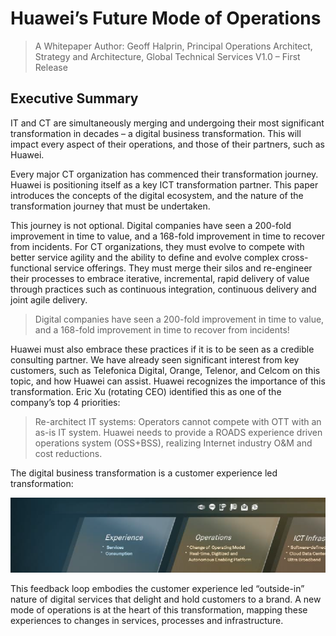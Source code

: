 # Huawei’s Future Mode of Operations
> A Whitepaper
Author: Geoff Halprin, Principal Operations Architect, Strategy and Architecture, Global Technical Services
V1.0 – First Release

## Executive Summary

IT and CT are simultaneously merging and undergoing their most significant transformation in decades – a digital business transformation. This will impact every aspect of their operations, and those of their partners, such as Huawei.  

Every major CT organization has commenced their transformation journey. Huawei is positioning itself as a key ICT transformation partner. This paper introduces the concepts of the digital ecosystem, and the nature of the transformation journey that must be undertaken.  

This journey is not optional. Digital companies have seen a 200-fold improvement in time to value, and a 168-fold improvement in time to recover from incidents. For CT organizations, they must evolve to compete with better service agility and the ability to define and evolve complex cross-functional service offerings. They must merge their silos and re-engineer their processes to embrace iterative, incremental, rapid delivery of value through practices such as continuous integration, continuous delivery and joint agile delivery.

> Digital companies have seen a 200-fold improvement in time to value, and a 168-fold improvement in time to recover from incidents!

Huawei must also embrace these practices if it is to be seen as a credible consulting partner. We have already seen significant interest from key customers, such as Telefonica Digital, Orange, Telenor, and Celcom on this topic, and how Huawei can assist.
Huawei recognizes the importance of this transformation. Eric Xu (rotating CEO) identified this as one of the company’s top 4 priorities:

> Re-architect IT systems: Operators cannot compete with OTT with an as-is IT system. Huawei needs to provide a ROADS experience driven operations system (OSS+BSS), realizing Internet industry O&M and cost reductions.

The digital business transformation is a customer experience led transformation:

![Digital Business Transformation](images/publish/DBT.png)

This feedback loop embodies the customer experience led “outside-in” nature of digital services that delight and hold customers to a brand. A new mode of operations is at the heart of this transformation, mapping these experiences to changes in services, processes and infrastructure.
